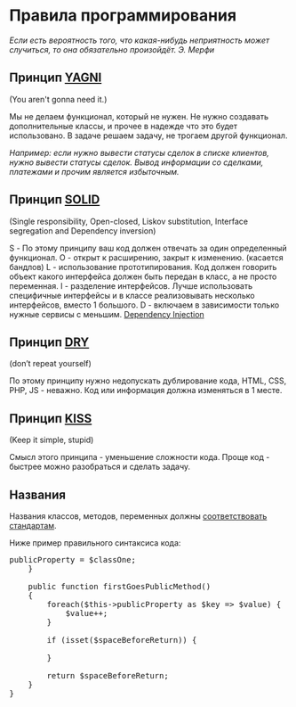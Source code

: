 Правила программирования
========================

*Если есть вероятность того, что какая-нибудь неприятность может случиться, то она обязательно произойдёт. Э. Мерфи* 

Принцип [YAGNI](http://en.wikipedia.org/wiki/You_aren%27t_gonna_need_it)
-------------
(You aren't gonna need it.)

Мы не делаем функционал, который не нужен. Не нужно создавать дополнительные классы, и прочее в надежде что это будет использовано.
В задаче решаем задачу, не трогаем другой функционал.

*Например: если нужно вывести статусы сделок в списке клиентов, нужно вывести статусы сделок. 
Вывод информации со сделками, платежами и прочим является избыточным.*

Принцип [SOLID](http://en.wikipedia.org/wiki/SOLID_%28object-oriented_design%29)
-------------
(Single responsibility, Open-closed, Liskov substitution, Interface segregation and Dependency inversion)

S - По этому принципу ваш код должен отвечать за один определенный функционал.
O - открыт к расширению, закрыт к изменению. (касается бандлов)
L - использование прототипирования. Код должен говорить объект какого интерфейса должен быть передан в класс, а не просто переменная.
I - разделение интерфейсов. Лучше использовать специфичные интерфейсы и в классе реализовывать несколько интерфейсов, вместо 1 большого.
D - включаем в зависимости только нужные сервисы с меньшим. [Dependency Injection](http://en.wikipedia.org/wiki/Dependency_injection)

Принцип [DRY](http://en.wikipedia.org/wiki/Don%27t_repeat_yourself)
-------------
(don’t repeat yourself)

По этому принципу нужно недопускать дублирование кода, HTML, CSS, PHP, JS - неважно. Код или информация должна изменяться в 1 месте.

Принцип [KISS](http://en.wikipedia.org/wiki/Don%27t_repeat_yourself)
-------------
(Keep it simple, stupid)

Смысл этого принципа - уменьшение сложности кода. Проще код - быстрее можно разобраться и сделать задачу.

Названия
-------------

Названия классов, методов, переменных должны [соответствовать стандартам](https://github.com/php-fig/fig-standards/tree/master/accepted).

Ниже пример правильного синтаксиса кода:

<pre>
<?php

namespace Vendor\Package\Feature[\Class]

use Vendor\Package\Feature\ClassOne;

class CamelCaseNaming
{
    const UPPER_CASE_CONSTANT = 1;
    const CONSTANTS_ABOVE_ALL = 2;

    public $publicProperty;

    protected $thenProtectedProperty;

    private $lastIsPrivateProperty;

    public function __construct(ClassOne $classOne)
    {
        $this->publicProperty = $classOne;
    }

    public function firstGoesPublicMethod()
    {
        foreach($this->publicProperty as $key => $value) {
            $value++;
        }
        
        if (isset($spaceBeforeReturn)) {
        
        }

        return $spaceBeforeReturn;
    }
}
</pre>
